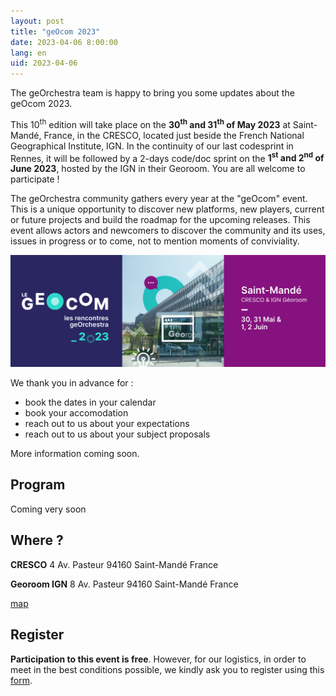 ```yaml
---
layout: post
title: "geOcom 2023"
date: 2023-04-06 8:00:00
lang: en
uid: 2023-04-06
---
```


The geOrchestra team is happy to bring you some updates about the geOcom 2023.

This 10<sup>th</sup> edition will take place on the **30<sup>th</sup> and 31<sup>th</sup> of May 2023** at Saint-Mandé, France, in the CRESCO, located just beside the French National Geographical Institute, IGN.
In the continuity of our last codesprint in Rennes, it will be followed by a 2-days code/doc sprint on the **1<sup>st</sup> and 2<sup>nd</sup> of June 2023**, hosted by the IGN in their Georoom. You are all welcome to participate !


The geOrchestra community gathers every year at the "geOcom" event. This is a unique opportunity to discover new platforms, new players, current or future projects and build the roadmap for the upcoming releases. This event allows actors and newcomers to discover the community and its uses, issues in progress or to come, not to mention moments of conviviality.


![affiche geOcom 2022](/public/geocom2023/geocom2023_bandeau.png)

We thank you in advance for :
- book the dates in your calendar
- book your accomodation
- reach out to us about your expectations
- reach out to us about your subject proposals

More information coming soon.

<!--more-->

## Program

Coming very soon


## Where ?

**CRESCO**
4 Av. Pasteur
94160 Saint-Mandé
France

**Georoom IGN**
8 Av. Pasteur
94160 Saint-Mandé
France

[map](https://www.openstreetmap.org/#map=18/48.84495/2.42420)


## Register

**Participation to this event is free**. However, for our logistics, in order to meet in the best conditions possible, we kindly ask you to register using this [form](https://www.helloasso.com/associations/georchestra/evenements/geocom-2023).
